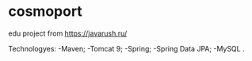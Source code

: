 # cosmoport
edu project from https://javarush.ru/

Technologyes:
  -Maven; 
  -Tomcat 9; 
  -Spring; 
  -Spring Data JPA; 
  -MySQL . 
